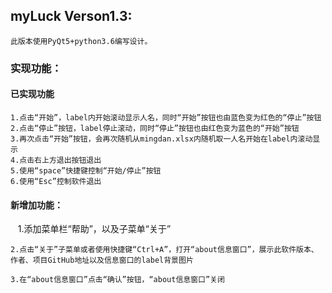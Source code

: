 ## myLuck Verson1.3:
    此版本使用PyQt5+python3.6编写设计。
    
   ### 实现功能：
   #### 已实现功能
    1.点击“开始”，label内开始滚动显示人名，同时“开始”按钮也由蓝色变为红色的“停止”按钮
    2.点击“停止”按钮，label停止滚动，同时“停止”按钮也由红色变为蓝色的“开始”按钮
    3.再次点击“开始”按钮，会再次随机从mingdan.xlsx内随机取一人名开始在label内滚动显示
    4.点击右上方退出按钮退出
    5.使用“space”快捷键控制“开始/停止”按钮
    6.使用“Esc”控制软件退出
   #### 新增加功能：
    1.添加菜单栏“帮助”，以及子菜单“关于”
    
    2.点击“关于”子菜单或者使用快捷键“Ctrl+A”，打开“about信息窗口”，展示此软件版本、作者、项目GitHub地址以及信息窗口的label背景图片
    
    3.在“about信息窗口”点击“确认”按钮，“about信息窗口”关闭


